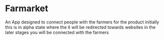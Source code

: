 # Farmarket
An App designed to connect people with the farmers for the product initially this is in alpha state where the it will be redirected towards websites in the later stages you will be connected with the farmers
